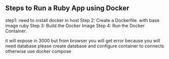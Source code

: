 Steps to Run a Ruby App using Docker
------------------------------------
step1: need to install docker in host
Step 2: Create a Dockerfile. with base image ruby
Step 3: Build the Docker Image
Step 4: Run the Docker Container. 

it will expose in 3000 but from browser you will get error because you will need database please create database and configure container to connects otherwise use docker compose

